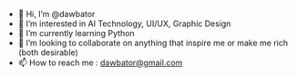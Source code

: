 - 👋 Hi, I’m @dawbator
- 👀 I’m interested in AI Technology, UI/UX, Graphic Design
- 🌱 I’m currently learning Python
- 💞️ I’m looking to collaborate on anything that inspire me or make me rich (both desirable)
- 📫 How to reach me : dawbator@gmail.com

<!---
dawbator/dawbator is a ✨ special ✨ repository because its `README.md` (this file) appears on your GitHub profile.
You can click the Preview link to take a look at your changes.
--->
